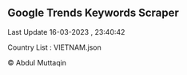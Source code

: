 

## Google Trends Keywords Scraper 
 
Last Update 16-03-2023 , 23:40:42

Country List :
VIETNAM.json



© Abdul Muttaqin 
